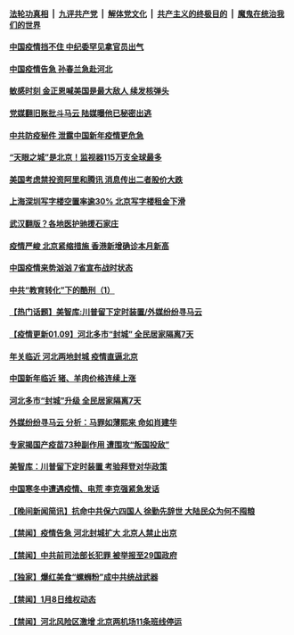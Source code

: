 

####  [法轮功真相](../../../../basic/blob/master/README.md?t=01101431) &nbsp;|&nbsp; [九评共产党](../../../../9ping.md/blob/master/README.md?t=01101431) &nbsp;|&nbsp; [解体党文化](../../../../jtdwh.md/blob/master/README.md?t=01101431)  &nbsp;|&nbsp; [共产主义的终极目的](../../../../gczydzjmd.md/blob/master/README.md?t=01101431) &nbsp;|&nbsp; [魔鬼在统治我们的世界](../../../../mgztzwmdsj.md/blob/master/README.md?t=01101431) 

#### [中国疫情挡不住 中纪委罕见拿官员出气](../pages/prog204/a103029026.md?t=01101431) 

#### [中国疫情告急 孙春兰急赴河北](../pages/prog204/a103029018.md?t=01101431) 

#### [敏感时刻 金正恩喊美国是最大敌人 续发核弹头](../pages/prog204/a103028988.md?t=01101431) 

#### [党媒翻旧账批斗马云 陆媒曝他已秘密出逃](../pages/prog204/a103028964.md?t=01101431) 

#### [中共防疫秘件 泄露中国新年疫情更危急](../pages/prog204/a103028933.md?t=01101431) 

#### [“天眼之城”是北京！监视器115万支全球最多](../pages/prog204/a103028825.md?t=01101431) 

#### [美国考虑禁投资阿里和腾讯 消息传出二者股价大跌](../pages/prog204/a103028759.md?t=01101431) 

#### [上海深圳写字楼空置率逾30% 北京写字楼租金下滑](../pages/prog204/a103028751.md?t=01101431) 

#### [武汉翻版？各地医护驰援石家庄](../pages/prog204/a103028744.md?t=01101431) 

#### [疫情严峻 北京紧缩措施 香港新增确诊本月新高](../pages/prog204/a103028667.md?t=01101431) 

#### [中国疫情来势汹汹 7省宣布战时状态](../pages/prog204/a103028517.md?t=01101431) 

#### [中共“教育转化”下的酷刑（1）](../pages/prog204/a103028516.md?t=01101431) 

#### [【热门话题】美智库:川普留下定时装置/外媒纷纷寻马云](../pages/prog204/a103018882.md?t=01101431) 

#### [【疫情更新01.09】河北多市“封城” 全民居家隔离7天](../pages/prog204/a103020001.md?t=01101431) 

#### [年关临近 河北两地封城 疫情直逼北京](../pages/prog204/a103028416.md?t=01101431) 

#### [中国新年临近 猪、羊肉价格连续上涨](../pages/prog204/a103028398.md?t=01101431) 

#### [河北多市“封城”升级 全民居家隔离7天](../pages/prog204/a103028306.md?t=01101431) 

#### [外媒纷纷寻马云 分析：马罪如薄熙来 命如肖建华](../pages/prog204/a103028300.md?t=01101431) 

#### [专家揭国产疫苗73种副作用 遭围攻“叛国投敌”](../pages/prog204/a103028240.md?t=01101431) 

#### [美智库：川普留下定时装置 考验拜登对华政策](../pages/prog204/a103028231.md?t=01101431) 

#### [中国寒冬中遭遇疫情、电荒 李克强紧急发话](../pages/prog204/a103028222.md?t=01101431) 

#### [【晚间新闻简讯】抗命中共保六四国人 徐勤先辞世 大陆民众为何不囤粮](../pages/prog204/a103028099.md?t=01101431) 

#### [【禁闻】疫情告急 河北封城扩大 北京人禁止出京](../pages/prog204/a103027891.md?t=01101431) 


#### [【禁闻】中共前司法部长犯罪 被举报至29国政府](../pages/prog204/a103027900.md?t=01101431) 

#### [【独家】爆红美食“螺蛳粉”成中共统战武器](../pages/prog204/a103027881.md?t=01101431) 

#### [【禁闻】1月8日维权动态](../pages/prog204/a103027859.md?t=01101431) 

#### [【禁闻】河北风险区激增 北京两机场11条班线停运](../pages/prog204/a103027861.md?t=01101431) 


